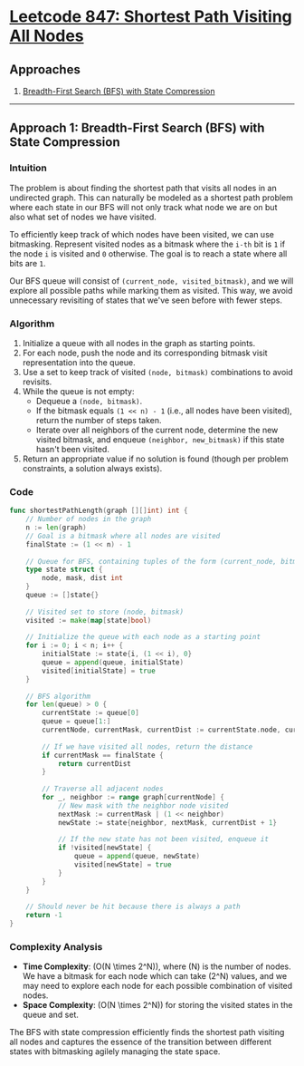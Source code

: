 # [Leetcode 847: Shortest Path Visiting All Nodes](https://leetcode.com/problems/shortest-path-visiting-all-nodes/)

## Approaches
1. [Breadth-First Search (BFS) with State Compression](#approach-1-breadth-first-search-bfs-with-state-compression)

---

## Approach 1: Breadth-First Search (BFS) with State Compression

### Intuition
The problem is about finding the shortest path that visits all nodes in an undirected graph. This can naturally be modeled as a shortest path problem where each state in our BFS will not only track what node we are on but also what set of nodes we have visited.

To efficiently keep track of which nodes have been visited, we can use bitmasking. Represent visited nodes as a bitmask where the `i-th` bit is `1` if the node `i` is visited and `0` otherwise. The goal is to reach a state where all bits are `1`.

Our BFS queue will consist of `(current_node, visited_bitmask)`, and we will explore all possible paths while marking them as visited. This way, we avoid unnecessary revisiting of states that we've seen before with fewer steps.

### Algorithm
1. Initialize a queue with all nodes in the graph as starting points.
2. For each node, push the node and its corresponding bitmask visit representation into the queue.
3. Use a set to keep track of visited `(node, bitmask)` combinations to avoid revisits.
4. While the queue is not empty:
   - Dequeue a `(node, bitmask)`.
   - If the bitmask equals `(1 << n) - 1` (i.e., all nodes have been visited), return the number of steps taken.
   - Iterate over all neighbors of the current node, determine the new visited bitmask, and enqueue `(neighbor, new_bitmask)` if this state hasn't been visited.
5. Return an appropriate value if no solution is found (though per problem constraints, a solution always exists).

### Code

```go
func shortestPathLength(graph [][]int) int {
    // Number of nodes in the graph
    n := len(graph)
    // Goal is a bitmask where all nodes are visited
    finalState := (1 << n) - 1
    
    // Queue for BFS, containing tuples of the form (current_node, bitmask)
    type state struct {
        node, mask, dist int
    }
    queue := []state{}
    
    // Visited set to store (node, bitmask)
    visited := make(map[state]bool)
    
    // Initialize the queue with each node as a starting point
    for i := 0; i < n; i++ {
        initialState := state{i, (1 << i), 0}
        queue = append(queue, initialState)
        visited[initialState] = true
    }
    
    // BFS algorithm
    for len(queue) > 0 {
        currentState := queue[0]
        queue = queue[1:]
        currentNode, currentMask, currentDist := currentState.node, currentState.mask, currentState.dist
        
        // If we have visited all nodes, return the distance
        if currentMask == finalState {
            return currentDist
        }
        
        // Traverse all adjacent nodes
        for _, neighbor := range graph[currentNode] {
            // New mask with the neighbor node visited
            nextMask := currentMask | (1 << neighbor)
            newState := state{neighbor, nextMask, currentDist + 1}
            
            // If the new state has not been visited, enqueue it
            if !visited[newState] {
                queue = append(queue, newState)
                visited[newState] = true
            }
        }
    }
    
    // Should never be hit because there is always a path
    return -1
}
```

### Complexity Analysis

- **Time Complexity**: \(O(N \times 2^N)\), where \(N\) is the number of nodes. We have a bitmask for each node which can take \(2^N\) values, and we may need to explore each node for each possible combination of visited nodes.
- **Space Complexity**: \(O(N \times 2^N)\) for storing the visited states in the queue and set.

The BFS with state compression efficiently finds the shortest path visiting all nodes and captures the essence of the transition between different states with bitmasking agilely managing the state space.

